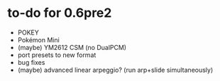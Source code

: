 # to-do for 0.6pre2

- POKEY
- Pokémon Mini
- (maybe) YM2612 CSM (no DualPCM)
- port presets to new format
- bug fixes
- (maybe) advanced linear arpeggio? (run arp+slide simultaneously)
